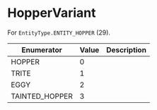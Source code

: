 # HopperVariant

For `EntityType.ENTITY_HOPPER` (29). 

| Enumerator | Value | Description |
| - | - | - |
| HOPPER | 0 |  |
| TRITE | 1 |  |
| EGGY | 2 |  |
| TAINTED_HOPPER | 3 |  |
